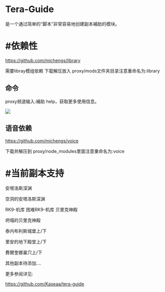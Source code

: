 # Tera-Guide

是一个通过简单的“脚本”非常容易地创建副本補助的模块。

# #依赖性



https://github.com/michengs/library

需要libray模组依赖 下载解压放入 proxy/mods文件夹目录注意重命名为:library


## 命令

proxy频道输入:補助 help，获取更多使用信息。 

<img src=https://u.cubeupload.com/michengs/HG9GDC237G6EQ3X6.png>







## 语音依赖

https://github.com/michengs/voice

下载并解压到 proxy/node_modules里面注意重命名为:voice







# #当前副本支持

安塔洛斯深渊

空洞的安塔洛斯深渊

RK9-机库
困难RK9-机库
贝里克神殿

坍塌的贝里克神殿

泰内布利斯城堡上/下 

里安的地下殿堂上/下
 
費爾奎娜巢穴上/下


其他副本待添加....

更多参阅详见: 

https://github.com/Kaseaa/tera-guide